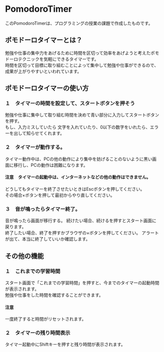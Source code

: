 # PomodoroTimer
このPomodoroTimerは、プログラミングの授業の課題で作成したものです。

## ポモドーロタイマーとは？
 勉強や仕事の集中力をあげるために時間を区切って効率をあげようと考えたポモドーロテクニックを気軽にできるタイマーです。   
 時間を区切って目標に取り組むことによって集中して勉強や仕事ができるので、成果が上がりやすいといわれています。   

## ポモドーロタイマーの使い方
### １　タイマーの時間を設定して、スタートボタンを押そう 
 勉強や仕事に集中して取り組む時間を決めて青い部分に入力してスタートボタンを押す。   
 もし、入力ミスしていたら 文字を入れていたり、0以下の数字をいれたら、エラーを出して知らせてくれます。   
### ２　タイマーが動作する。 
タイマー動作中は、PCの他の動作により集中を妨げることのないように黒い画面に移行し、PCの動作は困難になります。  
#### **注意**　タイマーの起動中は、インターネットなどの他の動作はできません。
 どうしてもタイマーを終了させたいときはEscボタンを押してください。  
 その場合×ボタンを押して最初からやり直してください。     

### ３　音が鳴ったらタイマー終了。 
音が鳴ったら画面が移行する。 続けたい場合、続けるを押すとスタート画面に戻ります。   
終了したい場合、終了を押すかブラウザの×ボタンを押してください。 アラートが出て、本当に終了していいか確認します。   

## その他の機能
### １　これまでの学習時間
スタート画面で「これまでの学習時間」を押すと、今までのタイマーの起動時間が表示されます。  
勉強や仕事をした時間を確認することができます。  
#### **注意**
一度終了すると時間がリセットされます。  

### ２　タイマーの残り時間表示
タイマー起動中にShiftキーを押すと残り時間が表示されます。  

